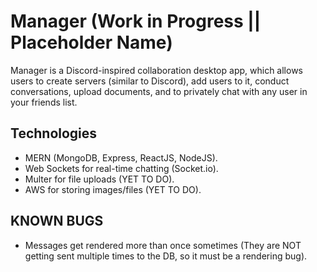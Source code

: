 # Manager (Work in Progress || Placeholder Name) #

Manager is a Discord-inspired collaboration desktop app, which allows users to create servers (similar to Discord), add users to it, conduct conversations, upload documents, and to privately chat with any user in your friends list.

## Technologies ##
- MERN (MongoDB, Express, ReactJS, NodeJS).
- Web Sockets for real-time chatting (Socket.io).
- Multer for file uploads (YET TO DO).
- AWS for storing images/files (YET TO DO).


## KNOWN BUGS ##
- Messages get rendered more than once sometimes (They are NOT getting sent multiple times to the DB, so it must be a rendering bug).